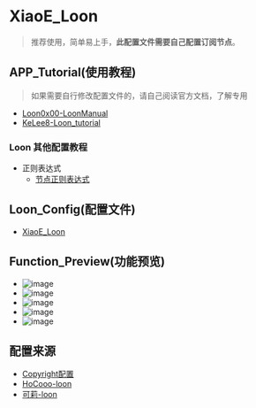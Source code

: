 # XiaoE_Loon
> 推荐使用，简单易上手，**此配置文件需要自己配置订阅节点**。

## APP_Tutorial(使用教程)
> 如果需要自行修改配置文件的，请自己阅读官方文档，了解专用
- [Loon0x00-LoonManual](https://github.com/Loon0x00/LoonManual/tree/master)
- [KeLee8-Loon_tutorial](https://github.com/KeLee8/Loon-tutorial)

### Loon 其他配置教程
- 正则表达式
  - [节点正则表达式](https://github.com/LaolunsiG/XiaoE_PCR/blob/main/Config_File/%E8%8A%82%E7%82%B9%E7%9A%84%E6%AD%A3%E5%88%99%E8%A1%A8%E8%BE%BE%E5%BC%8F.md)

## Loon_Config(配置文件)
- [XiaoE_Loon](https://raw.githubusercontent.com/LaolunsiG/XiaoE_PCR/main/Config_File/Loon/XiaoE_Loon.conf)

## Function_Preview(功能预览)
- ![image](https://github.com/LaolunsiG/XiaoE_PCR/blob/main/Config_File/Loon/Picture/photo_1_2024-07-16_20-46-54.jpg?raw=true)
- ![image](https://github.com/LaolunsiG/XiaoE_PCR/blob/main/Config_File/Loon/Picture/photo_2_2024-07-16_20-46-54.jpg?raw=true)
- ![image](https://github.com/LaolunsiG/XiaoE_PCR/blob/main/Config_File/Loon/Picture/photo_3_2024-07-16_20-46-54.jpg?raw=true)
- ![image](https://github.com/LaolunsiG/XiaoE_PCR/blob/main/Config_File/Loon/Picture/photo_5_2024-07-16_20-46-54.jpg?raw=true)
- ![image](https://github.com/LaolunsiG/XiaoE_PCR/blob/main/Config_File/Loon/Picture/photo_4_2024-07-16_20-46-54.jpg?raw=true)

## 配置来源
- [Copyright配置](https://github.com/SANYIMOE/Quan_Shado_Conf/blob/master/conf/loon.conf)
- [HoCooo-loon](https://github.com/HoCooo/Loon/blob/main/LoonLite.conf)
- [可莉-loon](https://gitlab.com/lodepuly/vpn_tool/-/tree/master/Tool/Loon/Config/zh-CN?ref_type=heads)
